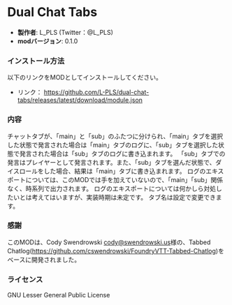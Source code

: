 # Dual Chat Tabs

* **製作者**: L_PLS (Twitter：@L_PLS)
* **modバージョン**: 0.1.0

### インストール方法

以下のリンクをMODとしてインストールしてください。

* リンク： https://github.com/L-PLS/dual-chat-tabs/releases/latest/download/module.json

### 内容
チャットタブが、「main」と「sub」のふたつに分けられ、「main」タブを選択した状態で発言された場合は「main」タブのログに、「sub」タブを選択した状態で発言された場合は「sub」タブのログに書き込まれます。
「sub」タブでの発言はプレイヤーとして発言されます。また、「sub」タブを選んだ状態で、ダイスロールをした場合、結果は「main」タブに書き込まれます。
ログのエキスポートについては、このMODでは手を加えていないので、「main」「sub」関係なく、時系列で出力されます。
ログのエキスポートについては何かしら対処したいとは考えてはいますが、実装時期は未定です。
タブ名は設定で変更できます。

### 感謝
このMODは、Cody Swendrowski <cody@swendrowski.us>様の、Tabbed Chatlog(https://github.com/cswendrowski/FoundryVTT-Tabbed-Chatlog)をベースに開発されました。

### ライセンス
GNU Lesser General Public License
